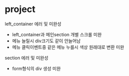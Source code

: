 # project

left_container 에러 및 미완성
- left_container과 메인section 개별 스크롤 미완
- 메뉴 늘릴시 div크기도 같이 안늘어남
- 메뉴 클릭이벤트중 같은 메뉴 누를시 색상 원래대로 변환 미완

section 에러 및 미완성
- form형식의 div 생성 미완
